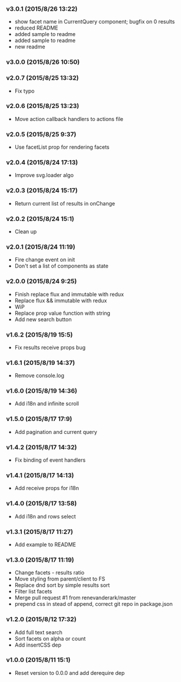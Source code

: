 ### v3.0.1	(2015/8/26 13:22)
* show facet name in CurrentQuery component; bugfix on 0 results
* reduced README
* added sample to readme
* added sample to readme
* new readme

### v3.0.0	(2015/8/26 10:50)


### v2.0.7	(2015/8/25 13:32)
* Fix typo

### v2.0.6	(2015/8/25 13:23)
* Move action callback handlers to actions file

### v2.0.5	(2015/8/25 9:37)
* Use facetList prop for rendering facets

### v2.0.4	(2015/8/24 17:13)
* Improve svg.loader algo

### v2.0.3	(2015/8/24 15:17)
* Return current list of results in onChange

### v2.0.2	(2015/8/24 15:1)
* Clean up

### v2.0.1	(2015/8/24 11:19)
* Fire change event on init
* Don't set a list of components as state

### v2.0.0	(2015/8/24 9:25)
* Finish replace flux and immutable with redux
* Replace flux && immutable with redux
* WiP
* Replace prop value function with string
* Add new search button

### v1.6.2	(2015/8/19 15:5)
* Fix results receive props bug

### v1.6.1	(2015/8/19 14:37)
* Remove console.log

### v1.6.0	(2015/8/19 14:36)
* Add i18n and infinite scroll

### v1.5.0	(2015/8/17 17:9)
* Add pagination and current query

### v1.4.2	(2015/8/17 14:32)
* Fix binding of event handlers

### v1.4.1	(2015/8/17 14:13)
* Add receive props for i18n

### v1.4.0	(2015/8/17 13:58)
* Add i18n and rows select

### v1.3.1	(2015/8/17 11:27)
* Add example to README

### v1.3.0	(2015/8/17 11:19)
* Change facets - results ratio
* Move styling from parent/client to FS
* Replace dnd sort by simple results sort
* Filter list facets
* Merge pull request #1 from renevanderark/master
* prepend css in stead of append, correct git repo in package.json

### v1.2.0	(2015/8/12 17:32)
* Add full text search
* Sort facets on alpha or count
* Add insertCSS dep

### v1.0.0	(2015/8/11 15:1)
* Reset version to 0.0.0 and add derequire dep

